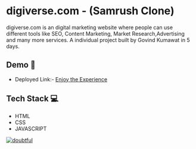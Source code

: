# digiverse.com - (Samrush Clone)

digiverse.com is an digital marketing website where people can use different tools like SEO, Content Marketing, Market Research,Advertising and many more services.
A individual project built by Govind Kumawat in 5 days.




## Demo  🎥

- Deployed Link:- [Enjoy the Experience](https://relaxed-vacherin-74ac83.netlify.app/)


## Tech Stack 💻

- HTML
- CSS
- JAVASCRIPT


[![doubtful](https://i.postimg.cc/HWXVGnCR/Screenshot-441.png)](https://postimg.cc/K4cZBZjD)
